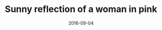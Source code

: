 ---
title: "Sunny reflection of a woman in pink"
date: 2016-09-04
picture: /assets/content/camera-roll/2016/09/2016-09-04-sunny-reflection-of-a-woman-in-pink/20160905_000316862_iOS.jpg
related:
  - Sunny reflection of a man with a backpack
  - Sunny reflection of a woman in sandals
  - Sunny reflection of downtown Seattle
  - Sunny reflection of two passing women
thumbnail: /assets/content/camera-roll/2016/09/2016-09-04-sunny-reflection-of-a-woman-in-pink/20160905_000316862_iOS-thumbnail.jpg
type: picture
tags:
  - reflection
  - woman
  - car
  - cone
  - shadows
  - sidewalk
  - sign
  - window
  - photograph
  - Capitol Hill
---